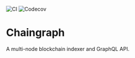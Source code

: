 ![CI](https://github.com/bitauth/chaingraph/actions/workflows/ci.yaml/badge.svg)
![Codecov](https://img.shields.io/codecov/c/gh/bitauth/chaingraph?token=apQgrFecL5)

# Chaingraph

A multi-node blockchain indexer and GraphQL API.
